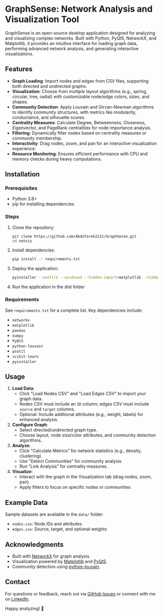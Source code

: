 # GraphSense: Network Analysis and Visualization Tool

GraphSense is an open-source desktop application designed for analyzing and visualizing complex networks. Built with Python, PyQt5, NetworkX, and Matplotlib, it provides an intuitive interface for loading graph data, performing advanced network analysis, and generating interactive visualizations.

## Features
- **Graph Loading**: Import nodes and edges from CSV files, supporting both directed and undirected graphs.
- **Visualization**: Choose from multiple layout algorithms (e.g., spring, circular, tree, radial) with customizable node/edge colors, sizes, and shapes.
- **Community Detection**: Apply Louvain and Girvan-Newman algorithms to identify community structures, with metrics like modularity, conductance, and silhouette scores.
- **Centrality Measures**: Calculate Degree, Betweenness, Closeness, Eigenvector, and PageRank centralities for node importance analysis.
- **Filtering**: Dynamically filter nodes based on centrality measures or community membership.
- **Interactivity**: Drag nodes, zoom, and pan for an interactive visualization experience.
- **Resource Monitoring**: Ensures efficient performance with CPU and memory checks during heavy computations.

## Installation
### Prerequisites
- Python 3.8+
- pip for installing dependencies

### Steps
1. Clone the repository:
   ```bash
   git clone https://github.com/AbdoTarek2211/GraphSense.git
   cd netviz
   ```
2. Install dependencies:
   ```bash
   pip install -r requirements.txt
   ```
3. Deploy the application:
   ```bash
   pyinstaller --onefile --windowed --hidden-import=matplotlib --hidden-import=PyQt5 --hidden-import=psutil sna_desktop_app_v2.py
   ```
4. Run the application in the dist folder

### Requirements
See `requirements.txt` for a complete list. Key dependencies include:
- `networkx`
- `matplotlib`
- `pandas`
- `numpy`
- `PyQt5`
- `python-louvain`
- `psutil`
- `scikit-learn`
- `pyinstaller`

## Usage
1. **Load Data**:
   - Click "Load Nodes CSV" and "Load Edges CSV" to import your graph data.
   - Nodes CSV must include an `ID` column; edges CSV must include `source` and `target` columns.
   - Optional: Include additional attributes (e.g., weight, labels) for enhanced analysis.
2. **Configure Graph**:
   - Select directed/undirected graph type.
   - Choose layout, node size/color attributes, and community detection algorithms.
3. **Analyze**:
   - Click "Calculate Metrics" for network statistics (e.g., density, clustering).
   - Use "Detect Communities" for community analysis.
   - Run "Link Analysis" for centrality measures.
4. **Visualize**:
   - Interact with the graph in the Visualization tab (drag nodes, zoom, pan).
   - Apply filters to focus on specific nodes or communities.

## Example Data
Sample datasets are available in the `data/` folder:
- `nodes.csv`: Node IDs and attributes
- `edges.csv`: Source, target, and optional weights

## Acknowledgments
- Built with [NetworkX](https://networkx.org/) for graph analysis.
- Visualization powered by [Matplotlib](https://matplotlib.org/) and [PyQt5](https://www.riverbankcomputing.com/software/pyqt/).
- Community detection using [python-louvain](https://github.com/taynaud/python-louvain).

## Contact
For questions or feedback, reach out via [GitHub Issues](https://github.com/AbdoTarek2211/GraphSense/issues) or connect with me on [LinkedIn](https://www.linkedin.com/in/abdelrahman-tarek-m).

Happy analyzing! 🚀
